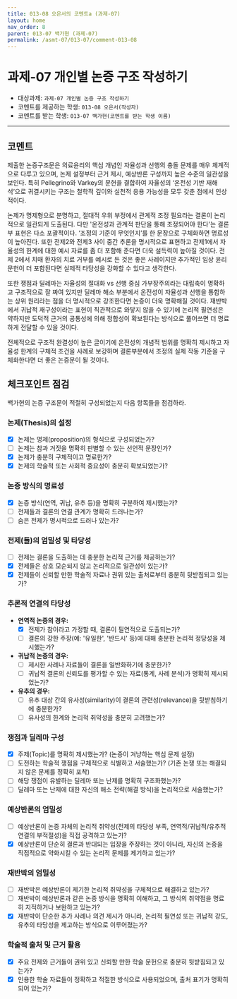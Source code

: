 ```yaml
---
title: 013-08 오은서의 코멘트a (과제-07) 
layout: home
nav_order: 8
parent: 013-07 백가현 (과제-07)
permalink: /asmt-07/013-07/comment-013-08
---
```


# 과제-07 개인별 논증 구조 작성하기

- 대상과제: `과제-07 개인별 논증 구조 작성하기`
- 코멘트를 제공하는 학생: `013-08 오은서(작성자)` 
- 코멘트를 받는 학생: `013-07 백가현(코멘트를 받는 학생 이름)` 

---

## 코멘트

제출한 논증구조문은 의료윤리의 핵심 개념인 자율성과 선행의 충돌 문제를 매우 체계적으로 다루고 있으며, 논제 설정부터 근거 제시, 예상반론 구성까지 높은 수준의 일관성을 보인다. 특히 Pellegrino와 Varkey의 문헌을 결합하여 자율성의 ‘온전성 기반 재해석’으로 귀결시키는 구조는 철학적 깊이와 실천적 응용 가능성을 모두 갖춘 점에서 인상적이다. 

논제가 명제형으로 분명하고, 절대적 우위 부정에서  관계적 조정 필요라는 결론이 논리적으로 일관되게 도출된다. 다만 '온전성과 관계적 판단을 통해 조정되어야 한다'는 결론부 표현은 다소 포괄적이다. ‘조정의 기준이 무엇인지’를 한 문장으로 구체화하면 명료성이 높아진다. 또한 전제2와 전제3 사이 중간 추론을 명시적으로 표현하고 전제1에서 자율성의 한계에 대한 예시 자료를 좀 더 포함해 준다면 더욱 설득력이 높아질 것이다. 전제 2에서 치매 환자의 치료 거부를 예시로 든 것은 좋은 사례이지만 추가적인 임상 윤리 문헌이 더 포함된다면 실제적 타당성을 강화할 수 있다고 생각한다.

또한 쟁점과 딜레마는 자율성의 절대화 vs 선행 중심 가부장주의라는 대립축이 명확하고 구조적으로 잘 짜여 있지만 딜레마 해소 부분에서 온전성이 자율성과 선행을 통합하는 상위 원리라는 점을 더 명시적으로 강조한다면 논증이 더욱 명확해질 것이다. 재반박에서 귀납적 재구성이라는 표현이 직관적으로 와닿지 않을 수 있기에 논리적 필연성은 약하지만 도덕적 근거의 공통성에 의해 정합성이 확보된다는 방식으로 풀어쓰면 더 명료하게 전달할 수 있을 것이다.

전체적으로 구조적 완결성이 높은 글이기에 온전성의 개념적 범위를 명확히 제시하고 자율성 한계의 구체적 조건을 사례로 보강하며 결론부분에서 조정의 실제 작동 기준을 구체화한다면 더 좋은 논증문이 될 것이다.

## 체크포인트 점검

백가현의 논증 구조문이 적절히 구성되었는지 다음 항목들을 점검하라.

### **논제(Thesis)의 설정**
- [x] 논제는 명제(proposition)의 형식으로 구성되었는가?
- [ ] 논제는 참과 거짓을 명확히 판별할 수 있는 선언적 문장인가?
- [x] 논제가 충분히 구체적이고 명료한가?
- [x] 논제의 학술적 또는 사회적 중요성이 충분히 확보되었는가?

### **논증 방식의 명료성**
- [x] 논증 방식(연역, 귀납, 유추 등)을 명확히 구분하여 제시했는가?
- [ ] 전제들과 결론의 연결 관계가 명확히 드러나는가?
- [ ] 숨은 전제가 명시적으로 드러나 있는가?

### **전제(들)의 엄밀성 및 타당성**
- [ ] 전제는 결론을 도출하는 데 충분한 논리적 근거를 제공하는가?
- [x] 전제들은 상호 모순되지 않고 논리적으로 일관성이 있는가?
- [x] 전제들이 신뢰할 만한 학술적 자료나 권위 있는 출처로부터 충분히 뒷받침되고 있는가?

### **추론적 연결의 타당성**
- **연역적 논증의 경우:**
  - [x] 전제가 참이라고 가정할 때, 결론이 필연적으로 도출되는가?
  - [ ] 결론의 강한 주장(예: '유일한', '반드시' 등)에 대해 충분한 논리적 정당성을 제시했는가?

- **귀납적 논증의 경우:**
  - [ ] 제시한 사례나 자료들이 결론을 일반화하기에 충분한가?
  - [ ] 귀납적 결론의 신뢰도를 평가할 수 있는 자료(통계, 사례 분석)가 명확히 제시되었는가?

- **유추의 경우:**
  - [ ] 유추 대상 간의 유사성(similarity)이 결론의 관련성(relevance)을 뒷받침하기에 충분한가?
  - [ ] 유사성의 한계와 논리적 취약성을 충분히 고려했는가?

### **쟁점과 딜레마 구성**
- [x] 주제(Topic)를 명확히 제시했는가? (논증이 겨냥하는 핵심 문제 설정)
- [ ] 도전하는 학술적 쟁점을 구체적으로 식별하고 서술했는가? (기존 논쟁 또는 해결되지 않은 문제를 정확히 포착)
- [ ] 해당 쟁점이 유발하는 딜레마 또는 난제를 명확히 구조화했는가?
- [ ] 딜레마 또는 난제에 대한 자신의 해소 전략(해결 방식)을 논리적으로 서술했는가?

### **예상반론의 엄밀성**
- [ ] 예상반론이 논증 자체의 논리적 취약성(전제의 타당성 부족, 연역적/귀납적/유추적 연결의 부적절성)을 직접 공격하고 있는가?
- [x] 예상반론이 단순히 결론과 반대되는 입장을 주장하는 것이 아니라, 자신의 논증을 직접적으로 약화시킬 수 있는 논리적 문제를 제기하고 있는가?

### **재반박의 엄밀성**
- [ ] 재반박은 예상반론이 제기한 논리적 취약성을 구체적으로 해결하고 있는가?
- [ ] 재반박이 예상반론과 같은 논증 방식을 명확히 이해하고, 그 방식의 취약점을 명료히 지적하거나 보완하고 있는가?
- [x] 재반박이 단순한 추가 사례나 의견 제시가 아니라, 논리적 필연성 또는 귀납적 강도, 유추의 타당성을 제고하는 방식으로 이루어졌는가?

### **학술적 출처 및 근거 활용**
- [x] 주요 전제와 근거들이 권위 있고 신뢰할 만한 학술 문헌으로 충분히 뒷받침되고 있는가?
- [x] 인용한 학술 자료들이 정확하고 적절한 방식으로 사용되었으며, 출처 표기가 명확히 되어 있는가?
